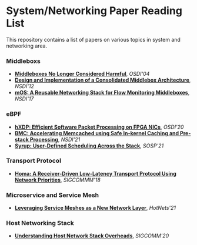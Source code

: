 # System/Networking Paper Reading List
This repository contains a list of papers on various topics in system and networking area.

### Middleboxs
- [**Middleboxes No Longer Considered Harmful**](http://nms.lcs.mit.edu/papers/doa-osdi04.pdf), _OSDI'04_
- [**Design and Implementation of a Consolidated Middlebox Architecture**](https://www.usenix.org/conference/nsdi12/technical-sessions/presentation/sekar), _NSDI'12_
- [**mOS: A Reusable Networking Stack for Flow Monitoring Middleboxes**](https://www.usenix.org/conference/nsdi17/technical-sessions/presentation/jamshed), _NSDI'17_

### eBPF
- [**hXDP: Efficient Software Packet Processing on FPGA NICs**](https://www.usenix.org/conference/osdi20/presentation/brunella), _OSDI'20_
- [**BMC: Accelerating Memcached using Safe In-kernel Caching and Pre-stack Processing**](https://www.usenix.org/conference/nsdi21/presentation/ghigoff), _NSDI'21_
- [**Syrup: User-Defined Scheduling Across the Stack**](https://dl.acm.org/doi/pdf/10.1145/3477132.3483548), _SOSP'21_

### Transport Protocol
- [**Homa: A Receiver-Driven Low-Latency Transport Protocol Using Network Priorities**](https://dl.acm.org/doi/10.1145/3230543.3230564), _SIGCOMMM'18_

### Microservice and Service Mesh
- [**Leveraging Service Meshes as a New Network Layer**](https://dl.acm.org/doi/abs/10.1145/3484266.3487379), _HotNets'21_

### Host Networking Stack
- [**Understanding Host Network Stack Overheads**](https://dl.acm.org/doi/abs/10.1145/3452296.3472888), _SIGCOMM'20_
